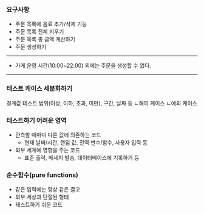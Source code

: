 ### 요구사항

- 주문 목록에 음료 추가/삭제 기능
- 주문 목록 전체 지우기
- 주문 목록 총 금액 계산하기
- 주문 생성하기

---

- 가게 운영 시간(10:00~22:00) 외에는 주문을 생성할 수 없다.

---

### 테스트 케이스 세분화하기

경계값 테스트
범위(이상, 이하, 초과, 미만), 구간, 날짜 등
ㄴ해피 케이스
ㄴ예외 케이스

### 테스트하기 어려운 영역

- 관측할 때마다 다른 값에 의존하는 코드
    - 현재 날짜/시간, 랜덤 값, 전역 변수/함수, 사용자 입력 등
- 외부 세계에 영향을 주는 코드
    - 표준 출력, 메세지 발송, 데이터베이스에 기록하기 등

### 순수함수(pure functions)

- 같은 입력에는 항상 같은 결고
- 외부 세상과 단절된 형태
- 테스트하기 쉬운 코드
